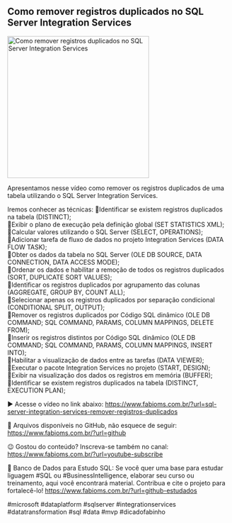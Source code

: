 ## Como remover registros duplicados no SQL Server Integration Services

<img src="https://fabioms.com.br//uploads/youtube/Slide68.png" alt="Como remover registros duplicados no SQL Server Integration Services" title="SQL Server Integration Services" width="320"/>

Apresentamos nesse vídeo como remover os registros duplicados de uma tabela utilizando o SQL Server Integration Services.

Iremos conhecer as técnicas:
🔹Identificar se existem registros duplicados na tabela (DISTINCT);  
🔹Exibir o plano de execução pela definição global (SET STATISTICS XML);  
🔹Calcular valores utilizando o SQL Server (SELECT, OPERATIONS);  
🔹Adicionar tarefa de fluxo de dados no projeto Integration Services (DATA FLOW TASK);  
🔹Obter os dados da tabela no SQL Server (OLE DB SOURCE, DATA CONNECTION, DATA ACCESS MODE);  
🔹Ordenar os dados e habilitar a remoção de todos os registros duplicados (SORT, DUPLICATE SORT VALUES);  
🔹Identificar os registros duplicados por agrupamento das colunas (AGGREGATE, GROUP BY, COUNT ALL);  
🔹Selecionar apenas os registros duplicados por separação condicional (CONDITIONAL SPLIT, OUTPUT);  
🔹Remover os registros duplicados por Código SQL dinâmico (OLE DB COMMAND; SQL COMMAND, PARAMS, COLUMN MAPPINGS, DELETE FROM);  
🔹Inserir os registros distintos por Código SQL dinâmico (OLE DB COMMAND; SQL COMMAND, PARAMS, COLUMN MAPPINGS, INSERT INTO);  
🔹Habilitar a visualização de dados entre as tarefas (DATA VIEWER);  
🔹Executar o pacote Integration Services no projeto (START, DESIGN);  
🔹Exibir na visualização dos dados os registros em memória (BUFFER);  
🔹Identificar se existem registros duplicados na tabela (DISTINCT, EXECUTION PLAN);  

▶️ Acesse o vídeo no link abaixo:
https://www.fabioms.com.br/?url=sql-server-integration-services-remover-registros-duplicados

📁 Arquivos disponíveis no GitHub, não esquece de seguir:
https://www.fabioms.com.br/?url=github

😉 Gostou do conteúdo? Inscreva-se também no canal:
https://www.fabioms.com.br/?url=youtube-subscribe 

🎁 Banco de Dados para Estudo SQL:
Se você quer uma base para estudar liguagem #SQL ou #BusinessIntelligence, elaborar seu curso ou treinamento, aqui você encontrará material. 
Contribua e cite o projeto para fortalecê-lo!
https://www.fabioms.com.br/?url=github-estudados

#microsoft #dataplatform #sqlserver #integrationservices #datatransformation #sql #data #mvp #dicadofabinho